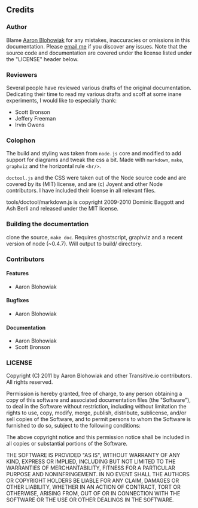 ## Credits

### Author

Blame [Aaron Blohowiak](http://aaronblohowiak.com) for any mistakes, inaccuracies or omissions in this documentation.  Please [email me](mailto:aaron.blohowiak@gmail.com) if you discover any issues.  Note that the source code and documentation are covered under the license listed under the "LICENSE" header below.

### Reviewers

Several people have reviewed various drafts of the original documentation. Dedicating their time to read my various drafts and scoff at some inane experiments, I would like to especially thank:

 * Scott Bronson
 * Jeffery Freeman
 * Irvin Owens

### Colophon

The build and styling was taken from `node.js` core and modified to add support for diagrams and tweak the css a bit. Made with `markdown`, `make`, `graphviz` and the horizontal rule `<hr/>`.

`doctool.js` and the CSS were taken out of the Node source code and are covered by its (MIT) license, and are (c) Joyent and other Node contributors.  I have included their license in all relevant files.

tools/doctool/markdown.js is copyright 2009-2010 Dominic Baggott and Ash Berli and released under the MIT license.
    
### Building the documentation

clone the source, `make doc`. Requires ghostscript, graphviz and a recent version of node (~0.4.7).  Will output to build/ directory.

### Contributors

#### Features

  * Aaron Blohowiak

#### Bugfixes

  * Aaron Blohowiak

#### Documentation

  * Aaron Blohowiak
  * Scott Bronson

### LICENSE

Copyright (C) 2011 by Aaron Blohowiak and other Transitive.io contributors.  All rights reserved.

Permission is hereby granted, free of charge, to any person obtaining a copy of this software and associated documentation files (the "Software"), to deal in the Software without restriction, including without limitation the rights to use, copy, modify, merge, publish, distribute, sublicense, and/or sell copies of the Software, and to permit persons to whom the Software is furnished to do so, subject to the following conditions:

The above copyright notice and this permission notice shall be included in all copies or substantial portions of the Software.

THE SOFTWARE IS PROVIDED "AS IS", WITHOUT WARRANTY OF ANY KIND, EXPRESS OR IMPLIED, INCLUDING BUT NOT LIMITED TO THE WARRANTIES OF MERCHANTABILITY, FITNESS FOR A PARTICULAR PURPOSE AND NONINFRINGEMENT. IN NO EVENT SHALL THE AUTHORS OR COPYRIGHT HOLDERS BE LIABLE FOR ANY CLAIM, DAMAGES OR OTHER LIABILITY, WHETHER IN AN ACTION OF CONTRACT, TORT OR OTHERWISE, ARISING FROM, OUT OF OR IN CONNECTION WITH THE SOFTWARE OR THE USE OR OTHER DEALINGS IN THE SOFTWARE.
